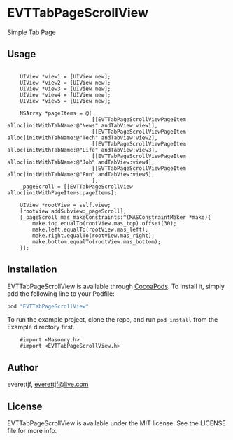 # EVTTabPageScrollView

Simple Tab Page

## Usage

```oc

    UIView *view1 = [UIView new];
    UIView *view2 = [UIView new];
    UIView *view3 = [UIView new];
    UIView *view4 = [UIView new];
    UIView *view5 = [UIView new];
    
    NSArray *pageItems = @[
                           [[EVTTabPageScrollViewPageItem alloc]initWithTabName:@"News" andTabView:view1],
                           [[EVTTabPageScrollViewPageItem alloc]initWithTabName:@"Tech" andTabView:view2],
                           [[EVTTabPageScrollViewPageItem alloc]initWithTabName:@"Life" andTabView:view3],
                           [[EVTTabPageScrollViewPageItem alloc]initWithTabName:@"Job" andTabView:view4],
                           [[EVTTabPageScrollViewPageItem alloc]initWithTabName:@"Fun" andTabView:view5],
                           ];
    _pageScroll = [[EVTTabPageScrollView alloc]initWithPageItems:pageItems];
    
    UIView *rootView = self.view;
    [rootView addSubview:_pageScroll];
    [_pageScroll mas_makeConstraints:^(MASConstraintMaker *make){
        make.top.equalTo(rootView.mas_top).offset(30);
        make.left.equalTo(rootView.mas_left);
        make.right.equalTo(rootView.mas_right);
        make.bottom.equalTo(rootView.mas_bottom);
    }];

```

## Installation

EVTTabPageScrollView is available through [CocoaPods](http://cocoapods.org). To install
it, simply add the following line to your Podfile:

```ruby
pod "EVTTabPageScrollView"
```

To run the example project, clone the repo, and run `pod install` from the Example directory first.

```oc
    #import <Masonry.h>
    #import <EVTTabPageScrollView.h>
```

## Author

everettjf, everettjf@live.com

## License

EVTTabPageScrollView is available under the MIT license. See the LICENSE file for more info.
